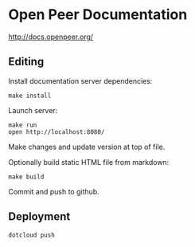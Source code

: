 Open Peer Documentation
=======================

http://docs.openpeer.org/


Editing
-------

Install documentation server dependencies:

	make install

Launch server:

	make run
	open http://localhost:8080/

Make changes and update version at top of file.

Optionally build static HTML file from markdown:

	make build

Commit and push to github.


Deployment
----------

	dotcloud push
